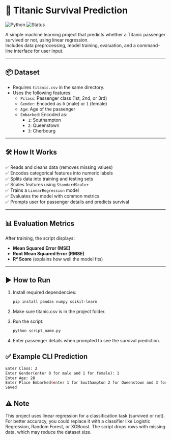 # 🚢 Titanic Survival Prediction 

![Python](https://img.shields.io/badge/Python-3.8%2B-blue?logo=python)
![Status](https://img.shields.io/badge/status-Prototype-yellow)

A simple machine learning project that predicts whether a Titanic passenger survived or not, using linear regression.  
Includes data preprocessing, model training, evaluation, and a command-line interface for user input.

---

## 📦 Dataset
- Requires `titanic.csv` in the same directory.
- Uses the following features:
  - `Pclass`: Passenger class (1st, 2nd, or 3rd)
  - `Gender`: Encoded as `0` (male) or `1` (female)
  - `Age`: Age of the passenger
  - `Embarked`: Encoded as:
    - `1`: Southampton
    - `2`: Queenstown
    - `3`: Cherbourg

---

## 🛠️ How It Works
✅ Reads and cleans data (removes missing values)  
✅ Encodes categorical features into numeric labels  
✅ Splits data into training and testing sets  
✅ Scales features using `StandardScaler`  
✅ Trains a `LinearRegression` model  
✅ Evaluates the model with common metrics  
✅ Prompts user for passenger details and predicts survival

---

## 📊 Evaluation Metrics
After training, the script displays:
- **Mean Squared Error (MSE)**
- **Root Mean Squared Error (RMSE)**
- **R² Score** (explains how well the model fits)


---

## ▶️ How to Run
1. Install required dependencies:
   ```bash
   pip install pandas numpy scikit-learn

2. Make sure titanic.csv is in the project folder.

3. Run the script:
   ```bash
   python script_name.py

4. Enter passenger details when prompted to see the survival prediction.

## ✅ Example CLI Prediction
  ```bash
Enter Class: 2
Enter Gender(enter 0 for male and 1 for female): 1
Enter Age: 28
Enter Place Embarked(enter 1 for Southampton 2 for Queenstown and 3 for Cherbourg): 3
Saved
```

## ⚠️ Note
This project uses linear regression for a classification task (survived or not).
For better accuracy, you could replace it with a classifier like Logistic Regression, Random Forest, or XGBoost.
The script drops rows with missing data, which may reduce the dataset size.




